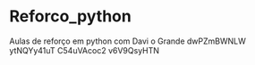 # Reforco_python
Aulas de reforço em python com Davi o Grande dwPZmBWNLW ytNQYy41uT
 C54uVAcoc2 v6V9QsyHTN